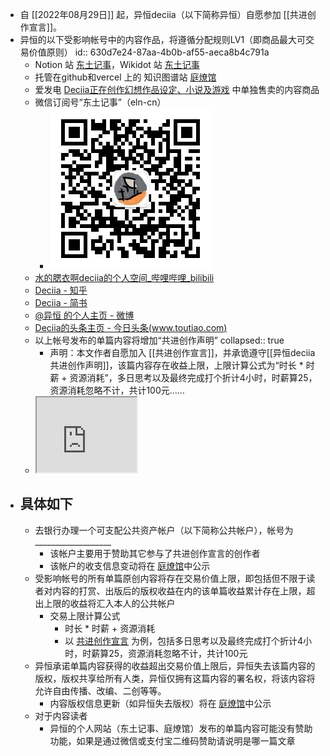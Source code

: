 - 自 [[2022年08月29日]] 起，异恒deciia（以下简称异恒）自愿参加 [[共进创作宣言]]。
- 异恒的以下受影响帐号中的内容作品，将遵循分配规则LV1（即商品最大可交易价值原则）
  id:: 630d7e24-87aa-4b0b-af55-aeca8b4c791a
	- Notion 站 [东土记事](https://easternote.com/)，Wikidot 站 [东土记事](http://easternote.wikidot.com/)
	- 托管在github和vercel 上的 知识图谱站 [庭燎馆](https://tingliao.easternote.com/)
	- 爱发电 [Deciia正在创作幻想作品设定、小说及游戏](https://afdian.net/@deciia) 中单独售卖的内容商品
	- 微信订阅号“东土记事”（eln-cn）
		- ![image.png](../assets/image_1661897502396_0.png)
	- [水的腮衣啊deciia的个人空间_哔哩哔哩_bilibili](https://space.bilibili.com/15408522/)
	- [Deciia - 知乎](https://www.zhihu.com/people/wang-deciia/posts)
	- [Deciia - 简书](https://www.jianshu.com/u/87d31e87665d)
	- [@异恒 的个人主页 - 微博](https://weibo.com/decii)
	- [Deciia的头条主页 - 今日头条(www.toutiao.com)](https://www.toutiao.com/c/user/token/MS4wLjABAAAAoFNpLWn-0HlLFnWUoU31OA-_XgKGxV1RY524SRHva-m6w2VnaGxvVqFMLZOKLNAp/?source=mine_home&log_from=c5b215850b802_1653053092347)
	- 以上帐号发布的单篇内容将增加“共进创作声明”
	  collapsed:: true
		- 声明：本文作者自愿加入 [[共进创作宣言]]，并承诡遵守[[异恒deciia共进创作声明]]，该篇内容存在收益上限，上限计算公式为“时长 * 时薪 + 资源消耗”，多日思考以及最终完成打个折计4小时，时薪算25，资源消耗忽略不计，共计100元……
	- <iframe src="https://notion.pet/view/index.html?q=ca780ad562f6ffad10f5555672c2bd74.8f75309d63172ebd18815d9537967749" width="160" height="120"></iframe>
- ## 具体如下
	- 去银行办理一个可支配公共资产帐户（以下简称公共帐户），帐号为___________________
		- 该帐户主要用于赞助其它参与了共进创作宣言的创作者
		- 该帐户的收支信息变动将在 [庭燎馆](https://tingliao.easternote.com/)中公示
	- 受影响帐号的所有单篇原创内容将存在交易价值上限，即包括但不限于读者对内容的打赏、出版后的版权收益在内的该单篇收益累计存在上限，超出上限的收益将汇入本人的公共帐户
		- 交易上限计算公式
			- 时长 * 时薪 + 资源消耗
			- 以 [共进创作宣言](https://mp.weixin.qq.com/s?__biz=MjM5MDEzNDAyOQ==&mid=2447514570&idx=1&sn=15a93ac249f9efff036547b0c7986df4) 为例，包括多日思考以及最终完成打个折计4小时，时薪算25，资源消耗忽略不计，共计100元
	- 异恒承诺单篇内容获得的收益超出交易价值上限后，异恒失去该篇内容的版权，版权共享给所有人类，异恒仅拥有这篇内容的署名权，将该内容将允许自由传播、改编、二创等等。
		- 内容版权信息更新（如异恒失去版权）将在 [庭燎馆](https://tingliao.easternote.com/)中公示
	- 对于内容读者
		- 异恒的个人网站（东土记事、庭燎馆）发布的单篇内容可能没有赞助功能，如果是通过微信或支付宝二维码赞助请说明是哪一篇文章